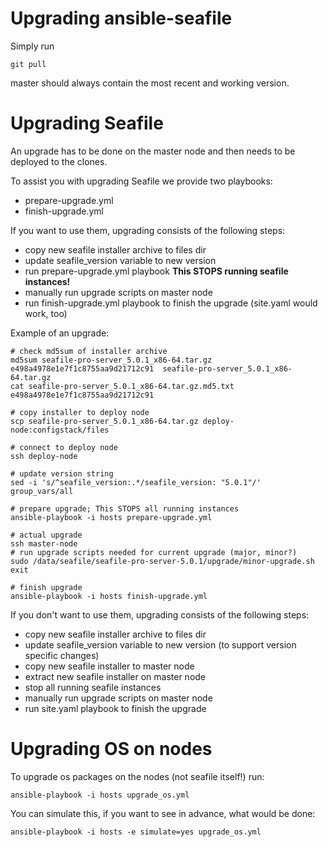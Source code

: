 # Upgrading ansible-seafile

Simply run
```
git pull
```

master should always contain the most recent and working version.

# Upgrading Seafile

An upgrade has to be done on the master node and then needs to be deployed to the clones.

To assist you with upgrading Seafile we provide two playbooks:
* prepare-upgrade.yml
* finish-upgrade.yml

If you want to use them, upgrading consists of the following steps:
* copy new seafile installer archive to files dir
* update seafile_version variable to new version
* run prepare-upgrade.yml playbook **This STOPS running seafile instances!**
* manually run upgrade scripts on master node
* run finish-upgrade.yml playbook to finish the upgrade (site.yaml would work, too)

Example of an upgrade:
```
# check md5sum of installer archive
md5sum seafile-pro-server_5.0.1_x86-64.tar.gz
e498a4978e1e7f1c8755aa9d21712c91  seafile-pro-server_5.0.1_x86-64.tar.gz
cat seafile-pro-server_5.0.1_x86-64.tar.gz.md5.txt
e498a4978e1e7f1c8755aa9d21712c91

# copy installer to deploy node
scp seafile-pro-server_5.0.1_x86-64.tar.gz deploy-node:configstack/files

# connect to deploy node
ssh deploy-node

# update version string
sed -i 's/^seafile_version:.*/seafile_version: "5.0.1"/' group_vars/all

# prepare upgrade; This STOPS all running instances
ansible-playbook -i hosts prepare-upgrade.yml 

# actual upgrade
ssh master-node
# run upgrade scripts needed for current upgrade (major, minor?)
sudo /data/seafile/seafile-pro-server-5.0.1/upgrade/minor-upgrade.sh
exit

# finish upgrade
ansible-playbook -i hosts finish-upgrade.yml
```

If you don't want to use them, upgrading consists of the following steps:
* copy new seafile installer archive to files dir
* update seafile_version variable to new version (to support version specific changes)
* copy new seafile installer to master node
* extract new seafile installer on master node
* stop all running seafile instances
* manually run upgrade scripts on master node
* run site.yaml playbook to finish the upgrade

# Upgrading OS on nodes

To upgrade os packages on the nodes (not seafile itself!) run:
```
ansible-playbook -i hosts upgrade_os.yml
```

You can simulate this, if you want to see in advance, what would be done:
```
ansible-playbook -i hosts -e simulate=yes upgrade_os.yml
```
